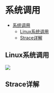 # 系统调用

<!-- TOC -->

- [系统调用](#%e7%b3%bb%e7%bb%9f%e8%b0%83%e7%94%a8)
  - [Linux系统调用](#linux%e7%b3%bb%e7%bb%9f%e8%b0%83%e7%94%a8)
  - [Strace详解](#strace%e8%af%a6%e8%a7%a3)

<!-- /TOC -->

## Linux系统调用
![](https://static001.geekbang.org/resource/image/ff/f0/ffb6847b94cb0fd086095ac263ac4ff0.jpg)


## Strace详解

